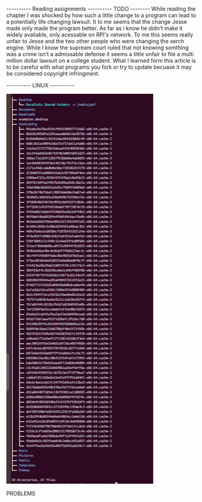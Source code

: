 ---------- Reading assignments ---------- TODO --------
While reading the chapter I was shocked by how such a little change to a program can lead to a potentially life changing 
lawsuit. It to me seems that the change Jesse made only made the program better.  As far as i know he didn't make it 
widely avaliable, only acessable on RPI's network. To me this seems really unfair to Jesse and the two other people 
who were changing the serch engine. While I know the supream court ruled that not knowing somthing was a crime isn't a 
admissable defense it seems a little unfair to file a multi million dollar lawsuit on a college student. What I learned 
form this article is to be careful with what programs you fork or try to update becuase it may be considered copyright 
infringment.  

---------- LINUX ---------- 

![ScreenShot](photos/files.png)

PROBLEMS
